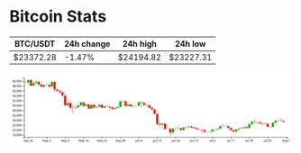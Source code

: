 # Bitcoin Stats

BTC/USDT|24h change|24h high|24h low|
|---|---|---|---|
|$23372.28|-1.47%|$24194.82|$23227.31|

<img src="./chart.svg">

